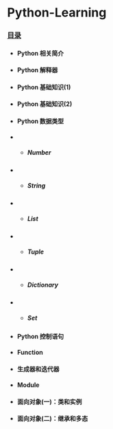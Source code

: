 # Python-Learning
### [目录](https://yrylalala.github.io/Python-Learning/)
- #### Python 相关简介
- #### Python 解释器
- #### Python 基础知识(1)
- #### Python 基础知识(2)
- #### Python 数据类型
- - ##### Number
- - ##### String
- - ##### List
- - ##### Tuple
- - ##### Dictionary
- - ##### Set
- #### Python 控制语句
- #### Function
- #### 生成器和迭代器
- #### Module
- #### 面向对象(一)：类和实例
- #### 面向对象(二)：继承和多态
